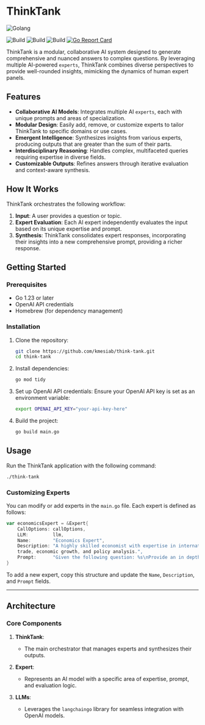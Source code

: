 # ThinkTank

![Golang](https://img.shields.io/badge/Go-00add8.svg?labelColor=171e21&style=for-the-badge&logo=go)

![Build](https://github.com/kmesiab/think-tank/actions/workflows/build.yml/badge.svg)
![Build](https://github.com/kmesiab/think-tank/actions/workflows/lint.yml/badge.svg)
![Build](https://github.com/kmesiab/think-tank/actions/workflows/test.yml/badge.svg)
[![Go Report Card](https://goreportcard.com/badge/github.com/kmesiab/think-tank)](https://goreportcard.com/report/github.com/kmesiab/equilibria)

ThinkTank is a modular, collaborative AI system designed to generate comprehensive
and nuanced answers to complex questions. By leveraging multiple AI-powered
`experts`, ThinkTank combines diverse perspectives to provide well-rounded
insights, mimicking the dynamics of human expert panels.

## Features

- **Collaborative AI Models**: Integrates multiple AI `experts`, each with
  unique prompts and areas of specialization.
- **Modular Design**: Easily add, remove, or customize experts to tailor
  ThinkTank to specific domains or use cases.
- **Emergent Intelligence**: Synthesizes insights from various experts,
  producing outputs that are greater than the sum of their parts.
- **Interdisciplinary Reasoning**: Handles complex, multifaceted queries
  requiring expertise in diverse fields.
- **Customizable Outputs**: Refines answers through iterative evaluation and
  context-aware synthesis.

## How It Works

ThinkTank orchestrates the following workflow:

1. **Input**: A user provides a question or topic.
2. **Expert Evaluation**: Each AI expert independently evaluates the input
   based on its unique expertise and prompt.
3. **Synthesis**: ThinkTank consolidates expert responses, incorporating their
   insights into a new comprehensive prompt, providing a richer response.

## Getting Started

### Prerequisites

- Go 1.23 or later
- OpenAI API credentials
- Homebrew (for dependency management)

### Installation

1. Clone the repository:

   ```bash
   git clone https://github.com/kmesiab/think-tank.git
   cd think-tank
   ```

2. Install dependencies:

   ```bash
   go mod tidy
   ```

3. Set up OpenAI API credentials:
   Ensure your OpenAI API key is set as an environment variable:

   ```bash
   export OPENAI_API_KEY="your-api-key-here"
   ```

4. Build the project:

   ```bash
   go build main.go
   ```

## Usage

Run the ThinkTank application with the following command:

```bash
./think-tank
```

### Customizing Experts

You can modify or add experts in the `main.go` file. Each expert is defined
as follows:

```go
var economicsExpert = &Expert{
    CallOptions: callOptions,
    LLM:         llm,
    Name:        "Economics Expert",
    Description: "A highly skilled economist with expertise in international
    trade, economic growth, and policy analysis.",
    Prompt:      "Given the following question: %s\nProvide an in depth...",
}
```

To add a new expert, copy this structure and update the `Name`,
`Description`, and `Prompt` fields.

---

## Architecture

### Core Components

1. **ThinkTank**:
   - The main orchestrator that manages experts and synthesizes their outputs.

2. **Expert**:
   - Represents an AI model with a specific area of expertise, prompt, and
     evaluation logic.

3. **LLMs**:
   - Leverages the `langchaingo` library for seamless integration with
     OpenAI models.
